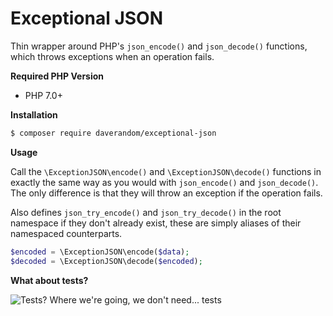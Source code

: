 # Exceptional JSON

Thin wrapper around PHP's `json_encode()` and `json_decode()` functions, which throws exceptions when an operation fails.

**Required PHP Version**

- PHP 7.0+

**Installation**

```bash
$ composer require daverandom/exceptional-json
```

**Usage**

Call the `\ExceptionJSON\encode()` and `\ExceptionJSON\decode()` functions in exactly the same way as you would with
`json_encode()` and `json_decode()`. The only difference is that they will throw an exception if the operation fails.

Also defines `json_try_encode()` and `json_try_decode()` in the root namespace if they don't already exist, these are
simply aliases of their namespaced counterparts.

```php
$encoded = \ExceptionJSON\encode($data);
$decoded = \ExceptionJSON\decode($encoded);
```

**What about tests?**

![Tests? Where we're going, we don't need... tests](https://i.imgflip.com/13kfdv.jpg)
